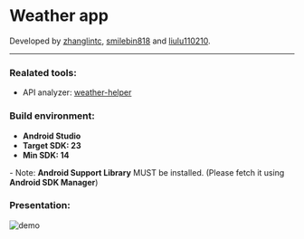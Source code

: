 # Weather app
Developed by [zhanglintc](https://github.com/zhanglintc), [smilebin818](https://github.com/smilebin818) and [liulu110210](https://github.com/liulu110210).

---

### Realated tools:
- API analyzer: [weather-helper](https://github.com/zhanglintc/weather-helper) 

### Build environment:
- **Android Studio**
- **Target SDK: 23**
- **Min SDK: 14**

\- Note: **Android Support Library** MUST be installed. (Please fetch it using **Android SDK Manager**)

### Presentation:
![demo](https://raw.githubusercontent.com/zhanglintc/weather/master/gif/demo.gif)


